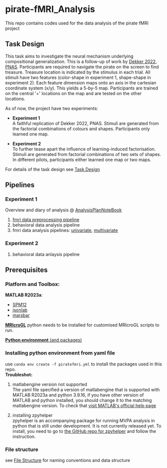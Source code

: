 # pirate-fMRI_Analysis
This repo contains codes used for the data analysis of the pirate fMRI project

## Task Design
This task aims to investigate the neural mechanism underlying compositional generalization. This is a follow-up of work by [Dekker 2022, PNAS](https://www.pnas.org/doi/10.1073/pnas.2205582119). Participants are required to navigate the pirate on the screen to find treasure. Treasure location is indicated by the stimulus in each trial. All stimuli have two features (color-shape in experiment 1, shape-shape in experiment 2). Each feature dimension maps onto an axis in the cartesian coordinate system (x/y). This yields a 5-by-5 map. Participants are trained on the central '+' locations on the map and are tested on the other locations.

As of now, the project have two experiments:  
- **Experiment 1**  
A faithful replication of Dekker 2022, PNAS. Stimuli are generated from the factorial combinations of colours and shapes. Participants only learned one map.

- **Experiment 2**  
To further tease apart the influence of learning-induced factorisation. Stimuli are generated from factorial combinations of two sets of shapes. In different pilots, participants either learned one map or two maps.

For details of the task design see [Task Design]()


## Pipelines
### **Experiment 1**  
Overview and diary of analysis @ [AnalysisPlanNoteBook](/docs/AnalysisPlanNoteBook.md) 
1. [fmri data preprocessing pipeline](/src/preprocessing/PreprocessingPipeline.md)
2. behavioral data analysis pipeline
3. fmri data analysis pipelines: [univariate](/src/univariate/UnivariateAnalysisPipeline.md), [multivariate](/src/multivariate/MultivariateAnalysisPipeline.md) 

### **Experiment 2**  
1. behavioral data anlaysis pipeline


## Prerequisites
### Platform and Toolbox:
**MATLAB R2023a**:
- [SPM12](https://www.fil.ion.ucl.ac.uk/spm/software/spm12/)
- [jsonlab](https://uk.mathworks.com/matlabcentral/fileexchange/33381-jsonlab-a-toolbox-to-encode-decode-json-files)
- [marsbar](https://marsbar-toolbox.github.io/)  

[**MRIcroGL**](https://www.nitrc.org/projects/mricrogl) 
python needs to be installed for customised MRIcroGL scripts to run.  

[**Python environment** (and packages)](/piratefmri.yml)

### Installing python environment from yaml file
use `conda env create -f piratefmri.yml` to install the packages used in this repo.  
**Troubleshot:**
1. matlabengine version not supported  
The yaml file specified a version of matlabengine that is supported with MATLAB R2023a and python 3.9.16, if you have other version of MATLAB and python installed, you should change it to the matching matlabengine version. To check that [visit MATLAB's official help page](https://nl.mathworks.com/support/requirements/python-compatibility.html)

2. installing zpyhelper  
zpyhelper is an accompanying package for running MVPA analysis in python that is still under development. It is not currently released yet. To install, you need to go to [the GitHub repo for zpyhelper](https://github.com/ZiluLiang/zpyhelper) and follow the instruction.

### File structure
see [File Structure](/docs/FILESTRUCTURE.md) for naming conventions and data structure
